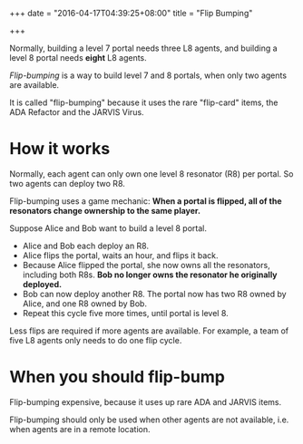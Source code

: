 +++
date = "2016-04-17T04:39:25+08:00"
title = "Flip Bumping"

+++

Normally, building a level 7 portal needs three L8 agents, and building a level 8 portal needs **eight** L8 agents.

*Flip-bumping* is a way to build level 7 and 8 portals, when only two agents are available.

It is called "flip-bumping" because it uses the rare "flip-card" items, the ADA Refactor and the JARVIS Virus.

# How it works

Normally, each agent can only own one level 8 resonator (R8) per portal. So two agents can deploy two R8.

Flip-bumping uses a game mechanic: **When a portal is flipped, all of the resonators change ownership to the same player.**

Suppose Alice and Bob want to build a level 8 portal. 

  * Alice and Bob each deploy an R8.
  * Alice flips the portal, waits an hour, and flips it back.
  * Because Alice flipped the portal, she now owns all the resonators, including both R8s. **Bob no longer owns the resonator he originally deployed.**
  * Bob can now deploy another R8. The portal now has two R8 owned by Alice, and one R8 owned by Bob.
  * Repeat this cycle five more times, until portal is level 8.

Less flips are required if more agents are available. For example, a team of five L8 agents only needs to do one flip cycle.
  
# When you should flip-bump

Flip-bumping expensive, because it uses up rare ADA and JARVIS items.

Flip-bumping should only be used when other agents are not available, i.e. when agents are in a remote location.